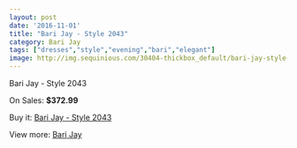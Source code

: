 ```yaml
---
layout: post
date: '2016-11-01'
title: "Bari Jay - Style 2043"
category: Bari Jay
tags: ["dresses","style","evening","bari","elegant"]
image: http://img.sequinious.com/30404-thickbox_default/bari-jay-style-2043.jpg
---
```

Bari Jay - Style 2043

On Sales: **$372.99**
<a href="https://www.sequinious.com/bari-jay/626-bari-jay-style-2043.html"><amp-img layout="responsive" width="600" height="600" src="//img.sequinious.com/30404-thickbox_default/bari-jay-style-2043.jpg" alt="Bari Jay - Style 2043 0" /></a>

Buy it: [Bari Jay - Style 2043](https://www.sequinious.com/bari-jay/626-bari-jay-style-2043.html "Bari Jay - Style 2043")

View more: [Bari Jay](https://www.sequinious.com/17-bari-jay "Bari Jay")